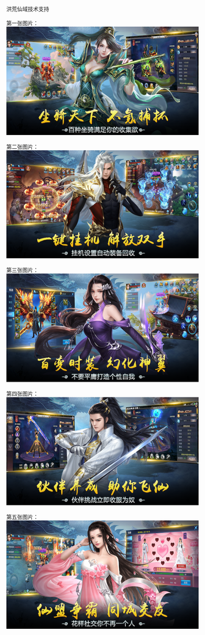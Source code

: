 洪荒仙域技术支持</br></br>
第一张图片：</br>
![](https://github.com/daishengnia/daishengniao/blob/hhxy/1.png?raw=true)</br></br>
第二张图片：</br>
![](https://github.com/daishengnia/daishengniao/blob/hhxy/2.png?raw=true)</br></br>
第三张图片：</br>
![](https://github.com/daishengnia/daishengniao/blob/hhxy/3.png?raw=true)</br></br>
第四张图片：</br>
![](https://github.com/daishengnia/daishengniao/blob/hhxy/4.png?raw=true)</br></br>
第五张图片：</br>
![](https://github.com/daishengnia/daishengniao/blob/hhxy/5.png?raw=true)</br></br>

